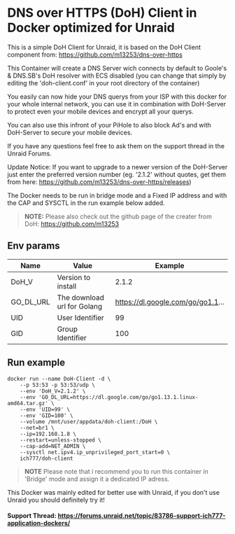 # DNS over HTTPS (DoH) Client in Docker optimized for Unraid
This is a simple DoH Client for Unraid, it is based on the DoH Client component from: https://github.com/m13253/dns-over-https

This Container will create a DNS Server wich connects by default to Goole's & DNS.SB's DoH resolver with ECS disabled (you can change that simply by editing the 'doh-client.conf' in your root directory of the container)

You easily can now hide your DNS querys from your ISP with this docker for your whole internal network, you can use it in combination with DoH-Server to protect even your mobile devices and encrypt all your querys.

You can also use this infront of your PiHole to also block Ad's and with DoH-Server to secure your mobile devices.

If you have any questions feel free to ask them on the support thread in the Unraid Forums.

Update Notice: If you want to upgrade to a newer version of the DoH-Server just enter the preferred version number (eg. '2.1.2' without quotes, get them from here: https://github.com/m13253/dns-over-https/releases)

The Docker needs to be run in bridge mode and a Fixed IP address and with the CAP and SYSCTL in the run example below added.

>**NOTE:** Please also check out the github page of the creater from DoH: https://github.com/m13253

## Env params
| Name | Value | Example |
| --- | --- | --- |
| DoH_V | Version to install | 2.1.2 |
| GO_DL_URL | The download url for Golang | https://dl.google.com/go/go1.1... |
| UID | User Identifier | 99 |
| GID | Group Identifier | 100 |

## Run example
```
docker run --name DoH-Client -d \
    --p 53:53 -p 53:53/udp \
	--env 'DoH_V=2.1.2' \
	--env 'GO_DL_URL=https://dl.google.com/go/go1.13.1.linux-amd64.tar.gz' \
	--env 'UID=99' \
	--env 'GID=100' \
	--volume /mnt/user/appdata/doh-client:/DoH \
    --net=br1 \
    --ip=192.168.1.8 \
    --restart=unless-stopped \
    --cap-add=NET_ADMIN \
    --sysctl net.ipv4.ip_unprivileged_port_start=0 \
	ich777/doh-client
```
>**NOTE** Please note that i recommend you to run this container in 'Bridge' mode and assign it a dedicated IP adress.


This Docker was mainly edited for better use with Unraid, if you don't use Unraid you should definitely try it!

#### Support Thread: https://forums.unraid.net/topic/83786-support-ich777-application-dockers/